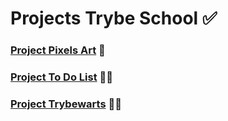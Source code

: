 # Projects Trybe School ✅

### [Project Pixels Art](https://jessicqueiroz.github.io/project-pixels-art/) 🎨
### [Project To Do List](https://jessicqueiroz.github.io/project-to-do-list/) 🧑‍💻
### [Project Trybewarts](https://jessicqueiroz.github.io/project-trybewarts/) 🧙‍♀️

